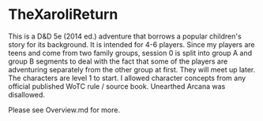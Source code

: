 # TheXaroliReturn

This is a D&D 5e (2014 ed.) adventure that borrows a popular children's story for its background.
It is intended for 4-6 players. Since my players are teens and come from two family groups, 
session 0 is split into group A and group B segments to deal with the fact that some of
the players are adventuring separately from the other group at first. They will meet up later.
The characters are level 1 to start. I allowed character concepts from any official published 
WoTC  rule / source book. Unearthed Arcana was disallowed. 

Please see Overview.md for more. 

